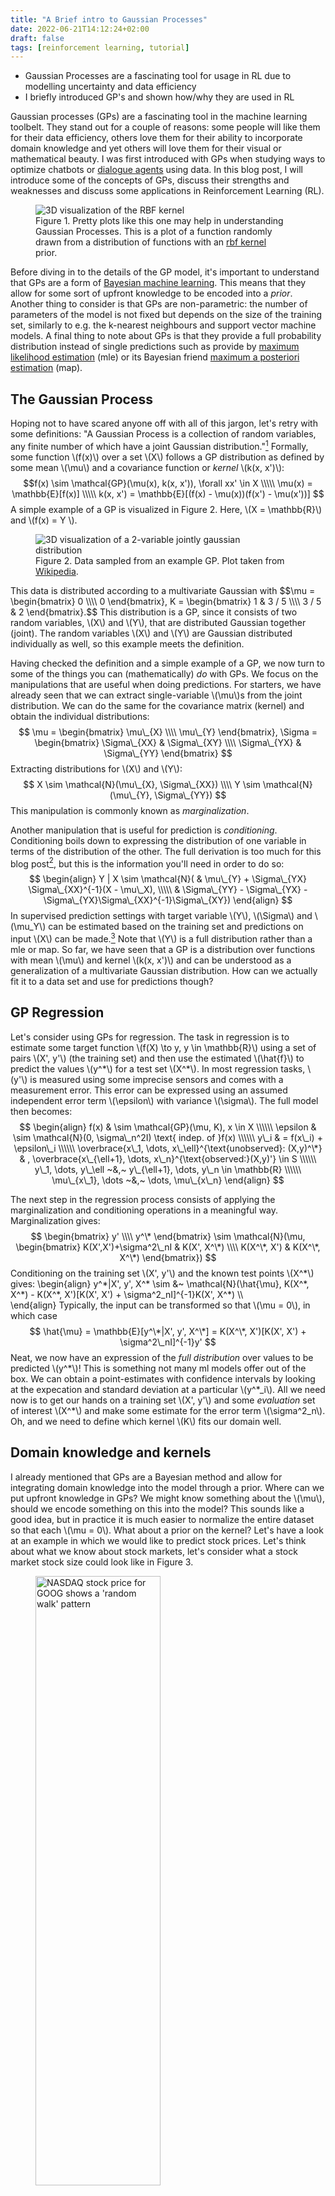 ```yaml
---
title: "A Brief intro to Gaussian Processes"
date: 2022-06-21T14:12:24+02:00
draft: false
tags: [reinforcement learning, tutorial]
---
```


* Gaussian Processes are a fascinating tool for usage in RL due to modelling uncertainty and data efficiency
* I briefly introduced GP's and shown how/why they are used in RL 

Gaussian processes (GPs) are a fascinating tool in the machine learning toolbelt. They stand out
for a couple of reasons: some people will like them for their data efficiency, others love them
for their ability to incorporate domain knowledge and yet others will love them for their visual
or mathematical beauty. I was first introduced with GPs when studying ways to optimize chatbots or
[dialogue agents](/posts/rl-for-dialogue-management) using data. In this blog post, I will
introduce some of the concepts of GPs, discuss their strengths and weaknesses and discuss some
applications in Reinforcement Learning (RL).
<!-- TODO: refer to a generic RL blog post-->

<figure style="max-width:80%;">
 <img src="/imgs/gp-for-rl/3d-rbf.png"
      alt="3D visualization of the RBF kernel"
      style="max-width:400px;"/>
 <figcaption>Figure 1. Pretty plots like this one may help in understanding Gaussian Processes.
 This is a plot of a function randomly drawn from a distribution of functions with an <a
 href="http://www.cs.toronto.edu/~duvenaud/cookbook/index.html#Multidimensional">rbf kernel</a>
 prior.
 </figcaption>
</figure>

Before diving in to the details of the GP model, it's important to understand that GPs are a form
of [Bayesian machine learning](http://fastml.com/bayesian-machine-learning/). This means that they
allow for some sort of upfront knowledge to be encoded into a *prior*. Another thing to consider
is that GPs are non-parametric: the number of parameters of the model is not
fixed but depends on the size of the training set, similarly to e.g. the k-nearest neighbours and
support vector machine models. A final thing to note about GPs is that they provide a full
probability distribution instead of single predictions such as provide by [maximum likelihood
estimation](https://en.wikipedia.org/wiki/Maximum_likelihood_estimation) (mle) or its Bayesian
friend [maximum a posteriori
estimation](https://en.wikipedia.org/wiki/Maximum_a_posteriori_estimation) (map).

<!--Hence, GPs seem to appeal to different groups and it should 
therefore be of no surprise that GPs have been all the craze in fields as various as ...
Instead of estimating a
distribution of points, they estimate a distribution of *functions*. The estimated distribution
can be used to create point estimates with confidence intervals, so they come with a 'built-in'
estimate of uncertainty. This estimate is useful in settings where points can be sampled
interactively, such as in active learning and reinforcement learning (RL). Another strength of GPs
is that we can specify a *prior* over the functions. This generally makes GPs very data efficient,
a property of interest in both kinds of Machine Learning.

Although GPs are a very generic Machine Learning tool, can be used for both regression and
classification and have been around for a long time, I was first introduced to them when studying
. In this post, I hope to
provide you with some understanding of GPs (or at least some pointers!) and explain how they can
be used in RL. If you won't like them for their mathematical properties, I'm sure you'll like the
visualizations and linked videos throughout this blog post. I will start with a brief introduction
of GPs and then move on to applications in RL.-->

## The Gaussian Process
Hoping not to have scared anyone off with all of this jargon, let's retry with some definitions:
"A Gaussian Process is a collection of random variables, any finite number of which have a joint
Gaussian distribution."[^gp-definition] Formally, some function \\(f(x)\\) over a set \\(X\\) follows a GP
distribution as defined by some mean \\(\mu\\) and a covariance function or *kernel* \\(k(x,
x')\\):
    $$f(x) \sim \mathcal{GP}(\mu(x), k(x, x')), \forall xx' \in X \\\\\
      \mu(x) = \mathbb{E}[f(x)]  \\\\\
      k(x, x') = \mathbb{E}[(f(x) - \mu(x))(f(x') - \mu(x'))]
    $$
A simple example of a GP is visualized in Figure 2. Here, \\(X = \mathbb{R}\\) and \\(f(x) = Y
\\).
<figure style="max-width:80%;">
 <img src="/imgs/gp-for-rl/MultivariateNormal.png"
      alt="3D visualization of a 2-variable jointly gaussian distribution"
      style="max-width:400px;"/>
 <figcaption>Figure 2. Data sampled from an example GP. Plot taken from <a href="https://en.wikipedia.org/wiki/Multivariate_normal_distribution#/media/File:MultivariateNormal.png" target="_blank">Wikipedia</a>.
 </figcaption>
</figure>
This data is distributed according to
a multivariate Gaussian with
	$$\mu = \begin{bmatrix} 0 \\\\ 0 \end{bmatrix}, K =  \begin{bmatrix} 1 & 3 / 5 \\\\ 3 / 5 & 2 \end{bmatrix}.$$ This distribution is a GP,
since it consists of two random variables, \(X\) and \(Y\), that are distributed Gaussian
together (joint). The random variables \(X\) and \(Y\) are Gaussian distributed
individually as well, so this example meets the definition. 

Having checked the definition and a simple example of a GP, we now turn to some of the things you
can (mathematically) *do* with GPs. We focus on the manipulations that are useful when doing
predictions. For starters, we have already seen that we can extract single-variable \\(\mu\\)s
from the joint distribution. We can do the same for the covariance matrix (kernel) and obtain the
individual distributions:
    $$ \mu = \begin{bmatrix} \mu\_{X} \\\\ \mu\_{Y} \end{bmatrix},
        \Sigma = 
        \begin{bmatrix}
            \Sigma\_{XX} & \Sigma\_{XY} \\\\ \Sigma\_{YX} & \Sigma\_{YY}
        \end{bmatrix}
    $$
Extracting distributions for \\(X\\) and \\(Y\\):
    $$ X \sim \mathcal{N}(\mu\_{X}, \Sigma\_{XX}) \\\\ Y \sim \mathcal{N}(\mu\_{Y}, \Sigma\_{YY}) $$
This manipulation is commonly known as *marginalization*.

Another manipulation that is useful for prediction is *conditioning*. Conditioning boils down to
expressing the distribution of one variable in terms of the distribution of the other. The full
derivation is too much for this blog post[^conditioning-derivation], but this is the information you'll need in order to do so:
$$ \begin{align}
    Y | X \sim \mathcal{N}( & \mu\_{Y} + \Sigma\_{YX} \Sigma\_{XX}^{-1}(X - \mu\_X), \\\\\
     & \Sigma\_{YY} - \Sigma\_{YX} - \Sigma\_{YX}\Sigma\_{XX}^{-1}\Sigma\_{XY})
  \end{align}
$$
In supervised prediction settings with target variable \\(Y\\), \\(\Sigma\\) and \\(\mu\_Y\\) can
be estimated based on the training set and predictions on input \\(X\\) can be made.[^3] Note that
\\(Y\\) is a full distribution rather than a mle or map. So far, we have seen that a GP is a
distribution over functions with mean \\(\mu\\) and kernel \\(k(x, x')\\) and can be understood as
a generalization of a multivariate Gaussian distribution. How can we actually fit it to a data set
and use for predictions though?

## GP Regression
Let's consider using GPs for regression. The task in regression is to estimate some target
function \\(f(X) \to y, y \in \mathbb{R}\\) using a set of pairs \\(X', y'\\) (the training set)
and then use the estimated \\(\hat{f}\\) to predict the values \\(y^\*\\) for a test set
\\(X^\*\\). In most regression tasks, \\(y'\\) is measured using some imprecise sensors and comes
with a measurement error. This error can be expressed using an assumed independent error term
\\(\epsilon\\) with variance \\(\sigma\\). The full model then becomes:
$$
\begin{align}
f(x) & \sim \mathcal{GP}(\mu, K), x \in X \\\\\\
\epsilon & \sim \mathcal{N}(0, \sigma\_n^2I) \text{ indep. of }f(x) \\\\\\
y\_i & = f(x\_i) + \epsilon\_i \\\\\\
\overbrace{x\_1, \dots, x\_\ell}^{\text{unobserved}: (X,y)^\*} & ,  \overbrace{x\_{\ell+1}, \dots, x\_n}^{\text{observed:}(X,y)'} \in S \\\\\\
y\_1, \dots, y\_\ell ~&,~  y\_{\ell+1}, \dots, y\_n \in \mathbb{R} \\\\\\
\mu\_{x\_1}, \dots ~&,~ \dots, \mu\_{x\_n}
\end{align}
$$

The next step in the regression process consists of applying the marginalization and conditioning
operations in a meaningful way. Marginalization gives:
$$
\begin{bmatrix} y' \\\\ y^\* \end{bmatrix}
\sim \mathcal{N}(\mu, \begin{bmatrix}
    K(X',X')+\sigma^2\_nI & K(X', X^\*) \\\\ 
    K(X^\*, X') & K(X^\*, X^\*)
\end{bmatrix})
$$
Conditioning on the training set \\(X', y'\\) and the known test points \\(X^\*\\) gives:
\begin{align}
y^\*|X', y', X^\* \sim &~ \mathcal{N}(\hat{\mu}, K(X^\*, X^\*) - K(X^\*, X')[K(X', X') + \sigma^2\_nI]^{-1}K(X',
X^\*) \\\\\
\end{align}
Typically, the input can be transformed so that \\(\mu = 0\\), in which case
$$
\hat{\mu} = \mathbb{E}[y^\*|X', y', X^\*] = K(X^\*, X')[K(X', X') + \sigma^2\_nI]^{-1}y'
$$
Neat, we now have an expression of the *full distribution* over values to be predicted \\(y^\*\\)!
This is something not many ml models offer out of the box. We can obtain a point-estimates with
confidence intervals by looking at the expecation and standard deviation at a particular
\\(y^\*\_i\\).  All we need now is to get our hands on a training set \\(X', y'\\) and some
*evaluation* set of interest \\(X^\*\\) and make some estimate for the error term \\(\sigma^2\_n\\).
Oh, and we need to define which kernel \\(K\\) fits our domain well.

## Domain knowledge and kernels
I already mentioned that GPs are a Bayesian method and allow for integrating domain knowledge into
the model through a prior. Where can we put upfront knowledge in GPs? We might know something
about the \\(\mu\\), should we encode something on this into the model? This sounds like a good
idea, but in practice it is much easier to normalize the entire dataset so that each \\(\mu =
0\\). What about a prior on the kernel? Let's have a look at an example in which we would like to
predict stock prices. Let's think about what we know about stock markets, let's consider what a
stock market stock size could look like in Figure 3.
<figure>
  <img src="/imgs/gp-for-rl/NASDAQ-GOOG.png"
       alt="NASDAQ stock price for GOOG shows a 'random walk' pattern"
       style="width:50%;min-width:400px"/>
  <figcaption>Figure 3. Five years of stock price for Alphabet/Google (GOOG) on the NASDAQ exchange.
  </figcaption>
</figure>
Now look at the kernels in Figure 4. We already know that the stock market does not behave like
the samples shown in (a) and \(c) but more like the behavior in (b). It would therefore make more
sense to select the random walk or brownian motion kernel for modelling stock market prices.
<figure style="margin:0px auto 0px;">
 <img src="/imgs/gp-for-rl/prior_rbf.png"
      alt="Stock market example RBF prior"
      style="width:32%; min-width:250px;"/>
 <img src="/imgs/gp-for-rl/prior_brownian.png"
      alt="Stock market example random walk prior"
      style="width:32%; min-width:250px;"/>
 <img src="/imgs/gp-for-rl/prior_periodic.png"
      alt="Stock market example periodic prior"
      style="width:32%; min-width:250px;"/>
 <figcaption>Figure 4. Random samples from GPs with different priors (on the kernel): (a) an rbf
 kernel, (b) a random walk kernel and (c) a periodic kernel. The prior expresses a pattern that
 is expected in the application domain. See the <a href="http://www.cs.toronto.edu/~duvenaud/cookbook/index.html" target="_blank">kernel cookbook</a> by David Duvenaud for more details on kernels.
 </figcaption>
</figure>

It is quite clear that the random walk kernel in Figure 4(b). So when doing an estimation of the stock price in the future, or in between sampled times, it would be a great idea to encode domain knowledge using that kernel.

## Gaussian Processes and Reinforcement Learning
Regression based on Gaussian processes can be used quite effectively within
various Reinforcement Learning approaches. For example, when estimating
transitions in model-based RL.[^pilco]

Gaussian processes can also used to estimate \(V\) and \(Q\) functions within
e.g. [dialogue management](/posts/personalized-dm) and for [personalization](/posts/rl-for-pers-survey/) with RL.


[^gp-definition]: CE Rasmussen, CKI Williams, "Gaussian Processes for Machine Learning.", MIT Press, 2006
[^conditioning-derivation]: [This](https://stats.stackexchange.com/a/30600) Stats Stack Exchange contains all the details for the derivation of the conditioning formula.
[^3]: Note that this kind of regression where each random variable denotes a feature of the models is more akin to Bayesian Regression than to GPs. In GPs, random variables denote train and test points of the model.
[^pilco] See e.g. the [PILCO](https://citeseerx.ist.psu.edu/viewdoc/download?doi=10.1.1.303.7735&rep=rep1&type=pdf) approach
